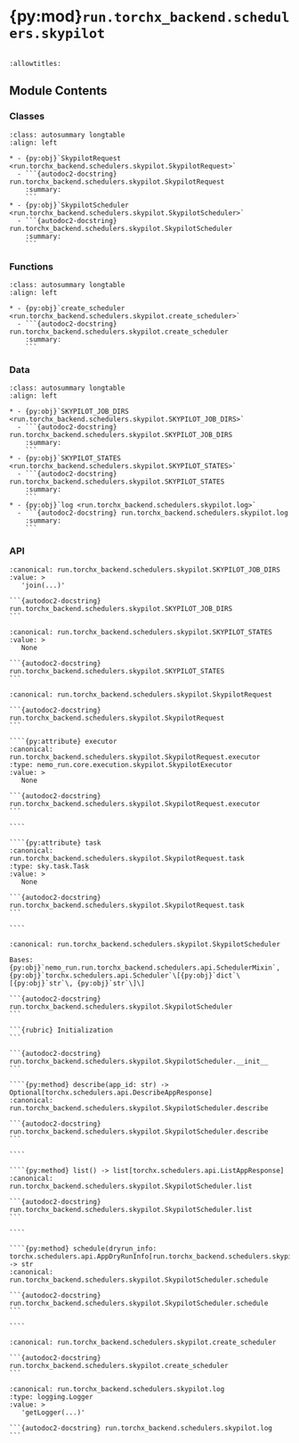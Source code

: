 # {py:mod}`run.torchx_backend.schedulers.skypilot`

```{py:module} run.torchx_backend.schedulers.skypilot
```

```{autodoc2-docstring} run.torchx_backend.schedulers.skypilot
:allowtitles:
```

## Module Contents

### Classes

````{list-table}
:class: autosummary longtable
:align: left

* - {py:obj}`SkypilotRequest <run.torchx_backend.schedulers.skypilot.SkypilotRequest>`
  - ```{autodoc2-docstring} run.torchx_backend.schedulers.skypilot.SkypilotRequest
    :summary:
    ```
* - {py:obj}`SkypilotScheduler <run.torchx_backend.schedulers.skypilot.SkypilotScheduler>`
  - ```{autodoc2-docstring} run.torchx_backend.schedulers.skypilot.SkypilotScheduler
    :summary:
    ```
````

### Functions

````{list-table}
:class: autosummary longtable
:align: left

* - {py:obj}`create_scheduler <run.torchx_backend.schedulers.skypilot.create_scheduler>`
  - ```{autodoc2-docstring} run.torchx_backend.schedulers.skypilot.create_scheduler
    :summary:
    ```
````

### Data

````{list-table}
:class: autosummary longtable
:align: left

* - {py:obj}`SKYPILOT_JOB_DIRS <run.torchx_backend.schedulers.skypilot.SKYPILOT_JOB_DIRS>`
  - ```{autodoc2-docstring} run.torchx_backend.schedulers.skypilot.SKYPILOT_JOB_DIRS
    :summary:
    ```
* - {py:obj}`SKYPILOT_STATES <run.torchx_backend.schedulers.skypilot.SKYPILOT_STATES>`
  - ```{autodoc2-docstring} run.torchx_backend.schedulers.skypilot.SKYPILOT_STATES
    :summary:
    ```
* - {py:obj}`log <run.torchx_backend.schedulers.skypilot.log>`
  - ```{autodoc2-docstring} run.torchx_backend.schedulers.skypilot.log
    :summary:
    ```
````

### API

````{py:data} SKYPILOT_JOB_DIRS
:canonical: run.torchx_backend.schedulers.skypilot.SKYPILOT_JOB_DIRS
:value: >
   'join(...)'

```{autodoc2-docstring} run.torchx_backend.schedulers.skypilot.SKYPILOT_JOB_DIRS
```

````

````{py:data} SKYPILOT_STATES
:canonical: run.torchx_backend.schedulers.skypilot.SKYPILOT_STATES
:value: >
   None

```{autodoc2-docstring} run.torchx_backend.schedulers.skypilot.SKYPILOT_STATES
```

````

`````{py:class} SkypilotRequest
:canonical: run.torchx_backend.schedulers.skypilot.SkypilotRequest

```{autodoc2-docstring} run.torchx_backend.schedulers.skypilot.SkypilotRequest
```

````{py:attribute} executor
:canonical: run.torchx_backend.schedulers.skypilot.SkypilotRequest.executor
:type: nemo_run.core.execution.skypilot.SkypilotExecutor
:value: >
   None

```{autodoc2-docstring} run.torchx_backend.schedulers.skypilot.SkypilotRequest.executor
```

````

````{py:attribute} task
:canonical: run.torchx_backend.schedulers.skypilot.SkypilotRequest.task
:type: sky.task.Task
:value: >
   None

```{autodoc2-docstring} run.torchx_backend.schedulers.skypilot.SkypilotRequest.task
```

````

`````

`````{py:class} SkypilotScheduler(session_name: str)
:canonical: run.torchx_backend.schedulers.skypilot.SkypilotScheduler

Bases: {py:obj}`nemo_run.run.torchx_backend.schedulers.api.SchedulerMixin`, {py:obj}`torchx.schedulers.api.Scheduler`\[{py:obj}`dict`\[{py:obj}`str`\, {py:obj}`str`\]\]

```{autodoc2-docstring} run.torchx_backend.schedulers.skypilot.SkypilotScheduler
```

```{rubric} Initialization
```

```{autodoc2-docstring} run.torchx_backend.schedulers.skypilot.SkypilotScheduler.__init__
```

````{py:method} describe(app_id: str) -> Optional[torchx.schedulers.api.DescribeAppResponse]
:canonical: run.torchx_backend.schedulers.skypilot.SkypilotScheduler.describe

```{autodoc2-docstring} run.torchx_backend.schedulers.skypilot.SkypilotScheduler.describe
```

````

````{py:method} list() -> list[torchx.schedulers.api.ListAppResponse]
:canonical: run.torchx_backend.schedulers.skypilot.SkypilotScheduler.list

```{autodoc2-docstring} run.torchx_backend.schedulers.skypilot.SkypilotScheduler.list
```

````

````{py:method} schedule(dryrun_info: torchx.schedulers.api.AppDryRunInfo[run.torchx_backend.schedulers.skypilot.SkypilotRequest]) -> str
:canonical: run.torchx_backend.schedulers.skypilot.SkypilotScheduler.schedule

```{autodoc2-docstring} run.torchx_backend.schedulers.skypilot.SkypilotScheduler.schedule
```

````

`````

````{py:function} create_scheduler(session_name: str, **kwargs: Any) -> run.torchx_backend.schedulers.skypilot.SkypilotScheduler
:canonical: run.torchx_backend.schedulers.skypilot.create_scheduler

```{autodoc2-docstring} run.torchx_backend.schedulers.skypilot.create_scheduler
```
````

````{py:data} log
:canonical: run.torchx_backend.schedulers.skypilot.log
:type: logging.Logger
:value: >
   'getLogger(...)'

```{autodoc2-docstring} run.torchx_backend.schedulers.skypilot.log
```

````
